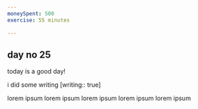 ```yaml
---
moneySpent: 500
exercise: 55 minutes
 
---
```

## day no 25
today is a good day!
 

i did some writing [writing:: true]

lorem ipsum lorem ipsum lorem ipsum lorem ipsum lorem ipsum
